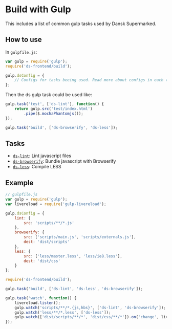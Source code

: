 # Build with Gulp

This includes a list of common gulp tasks used by Dansk Supermarked.

## How to use

In `gulpfile.js`:

```js
var gulp = require('gulp');
require('ds-frontend/build');

gulp.dsConfig = {
    // Configs for tasks beeing used. Read more about configs in each task
};
```

Then the ds gulp task could be used like:

```js
gulp.task('test', ['ds-lint'], function() {
    return gulp.src('test/index.html')
        .pipe($.mochaPhantomjs());
});

gulp.task('build', ['ds-browserify', 'ds-less']);
```

## Tasks

- [`ds-lint`](build/ds-lint.md): Lint javascript files
- [`ds-browserify`](build/ds-browserify.md): Bundle javascript with Browserify
- [`ds-less`](build/ds-less.md): Compile LESS

## Example

```js
// gulpfile.js
var gulp = require('gulp');
var livereload = require('gulp-livereload');

gulp.dsConfig = {
    lint: {
        src: 'scripts/**/*.js'
    },
    browserify: {
        src: ['scripts/main.js', 'scripts/externals.js'],
        dest: 'dist/scripts'
    },
    less: {
        src: ['less/master.less', 'less/ie8.less'],
        dest: 'dist/css'
    }
};

require('ds-frontend/build');

gulp.task('build', ['ds-lint', 'ds-less', 'ds-browserify']);

gulp.task('watch', function() {
    livereload.listen();
    gulp.watch('scripts/**/*.{js,hbs}', ['ds-lint', 'ds-browserify']);
    gulp.watch('less/**/*.less', ['ds-less']);
    gulp.watch(['dist/scripts/**/*', 'dist/css/**/*']).on('change', livereload.changed);
});
```
